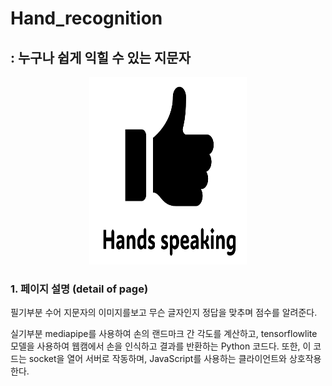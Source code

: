 # Hand_recognition
## : 누구나 쉽게 익힐 수 있는 지문자
<div align="center">
  <img src="/image/썸넬.PNG" height="300" width="50%">
</div>


### 1. 페이지 설명 (detail of page)





필기부분
수어 지문자의 이미지를보고 무슨 글자인지 정답을 맞추며 점수를 알려준다.

실기부분
mediapipe를 사용하여 손의 랜드마크 간 각도를 계산하고, tensorflowlite 모델을 사용하여 웹캠에서 손을 인식하고 결과를 반환하는 Python 코드다. 또한, 이 코드는 socket을 열어 서버로 작동하며, JavaScript를 사용하는 클라이언트와 상호작용한다.
